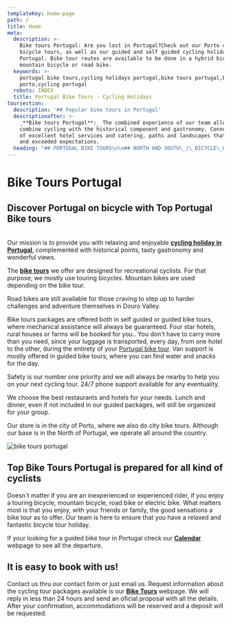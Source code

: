 ```yaml
---
templateKey: home-page
path: /
title: Home
meta:
  description: >-
    Bike tours Portugal: Are you lost in Portugal?Check out our Porto city
    bicycle tours, as well as our guided and self guided cycling holidays in
    Portugal. Bike tour routes are available to be done in a hybrid bicycle,
    mountain bicycle or road bike.
  keywords: >-
    portugal bike tours,cycling holidays portugal,bike tours portugal,bike tours
    porto,cycling portugal
  robots: INDEX
  title: Portugal Bike Tours - Cycling Holidays
toursection:
  description: '## Popular bike tours in Portugal'
  descriptionafter: >-
    _**Bike tours Portugal**:_ The combined experience of our team allows us to
    combine cycling with the historical component and gastronomy. Connoisseurs
    of excellent hotel services and catering, paths and landscapes that surprise
    and exceeded expectations.
  heading: "## PORTUGAL BIKE TOURS\n\n## NORTH AND SOUTH\_|\_BICYCLE\_HOLIDAYS PORTUGAL"
---
```

# Bike Tours Portugal

## Discover Portugal on bicycle with Top Portugal Bike tours

\
Our mission is to provide you with relaxing and enjoyable [**cycling holiday in Portugal**](https://topbiketoursportugal.com/bike-tours-in-portugal), complemented with historical points, tasty gastronomy and wonderful views.

The [**bike tours**](https://topbiketoursportugal.com/bike-tours-in-portugal) we offer are designed for recreational cyclists. For that purpose, we mostly use touring bicycles. Mountain bikes are used depending on the bike tour.

Road bikes are still available for those craving to step up to harder challenges and adventure themselves in Douro Valley.

Bike tours packages are offered both in self guided or guided bike tours, where mechanical assistance will always be guaranteed. Four star hotels, rural houses or farms will be booked for you.. You don't have to carry more than you need, since your luggage is transported, every day, from one hotel to the other, during the entirety of your [Portugal bike tour](https://topbiketoursportugal.com/bike-tours-in-portugal). Van support is mostly offered in guided bike tours, where you can find water and snacks for the day.

Safety is our number one priority and we will always be nearby to help you on your next cycling tour. 24/7 phone support available for any eventuality.

We choose the best restaurants and hotels for your needs. Lunch and dinner, even if not included in our guided packages, will still be organized for your group.

Our store is in the city of Porto, where we also do city bike tours. Although our base is in the North of Portugal, we operate all around the country.

![bike tours portugal](/img/bike-tours-in-portugal.jpg "bike tours portugal")

## Top Bike Tours Portugal is prepared for all kind of cyclists

Doesn´t matter if you are an inexperienced or experienced rider, if you enjoy a touring bicycle, mountain bicycle, road bike or electric bike. What matters most is that you enjoy, with your friends or family, the good sensations a bike tour as to offer. Our team is here to ensure that you have a relaxed and fantastic bicycle tour holiday. 

If your looking for a guided bike tour in Portugal check our [**Calendar**](https://topbiketoursportugal.com/guided-bike-tours-calendar-portugal) webpage to see all the departure.

## It is easy to book with us!

Contact us thru our contact form or just email us. Request information about the cycling tour packages available is our [**Bike Tours**](https://topbiketoursportugal.com/bike-tours-in-portugal) webpage. We will reply in less than 24 hours and send an oficial proposal with all the details. After your confirmation, accommodations will be reserved and a deposit will be requested.
